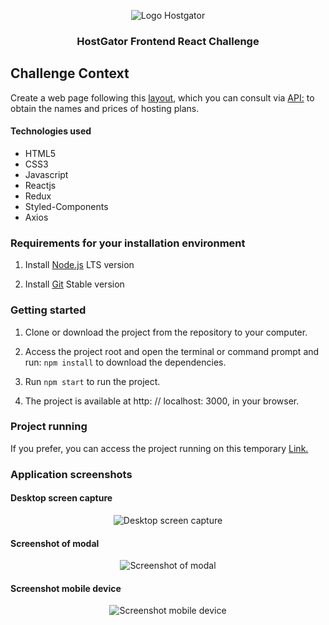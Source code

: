 <p align="center">
  <img align="center" alt="Logo Hostgator" src="https://challenge.rodrigodacruz.com.br/static/LogoHostgator.png" />
</p>

<h3 align="center">
  HostGator Frontend React Challenge
</h3>


## Challenge Context

Create a web page following this <a href="https://xd.adobe.com/spec/31631e0c-bd84-4a01-5f67-27878b4deffa-4752/" target="_blank" alt="layout">layout</a>, which you can consult via <a href="https://2891637c-8ab7-4a84-906b-a98465726f85.mock.pstmn.io/prices" target="_blank" alt="API">API:</a> to obtain the names and prices of hosting plans.


<h4>Technologies used</h4>
<ul>
  <li> HTML5
  <li> CSS3 
  <li> Javascript
  <li> Reactjs
  <li> Redux
  <li> Styled-Components
  <li> Axios
</ul>

### Requirements for your installation environment

1. Install <a href="https://nodejs.org/en/download/" target="_blank" alt="NodeJS">Node.js</a> LTS version

2. Install <a href="https://git-scm.com/" target="_blank" alt="Git">Git</a> Stable version


### Getting started

1. Clone or download the project from the repository to your computer.

2. Access the project root and open the terminal or command prompt and run: `npm install` to download the dependencies.

3. Run `npm start` to run the project.

4. The project is available at http: // localhost: 3000, in your browser.


### Project running

If you prefer, you can access the project running on this temporary <a href="https://challenge.rodrigodacruz.com.br/" target="_blank" alt="Challenge link">Link.</a>


### Application screenshots


#### Desktop screen capture

<p align="center">
  <img align="center" target="_blank" alt="Desktop screen capture" src="https://challenge.rodrigodacruz.com.br/static/screen-1.png"/>
</p>

#### Screenshot of modal

<p align="center">
  <img align="center" target="_blank" alt="Screenshot of modal" src="https://challenge.rodrigodacruz.com.br/static/screen-3.png"/>
</p>

#### Screenshot mobile device

<p align="center">
  <img align="center" target="_blank" alt="Screenshot mobile device" src="https://challenge.rodrigodacruz.com.br/static/screen-2.png"/>
</p>
